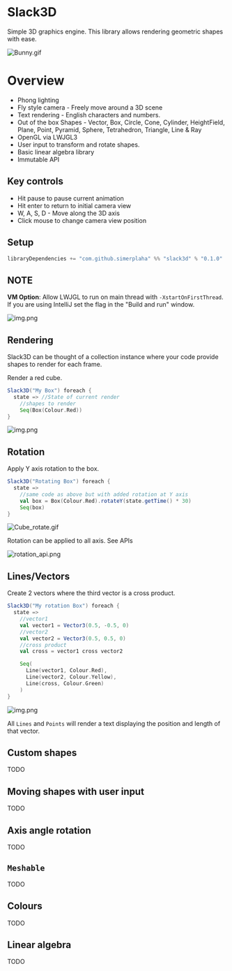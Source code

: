 # Slack3D

Simple 3D graphics engine. This library allows rendering geometric shapes with ease.

![Bunny.gif](docs/bunny.gif)

# Overview

- Phong lighting
- Fly style camera - Freely move around a 3D scene
- Text rendering - English characters and numbers.
- Out of the box Shapes - Vector, Box, Circle, Cone, Cylinder, HeightField, Plane, Point, Pyramid, Sphere, Tetrahedron,
  Triangle, Line & Ray
- OpenGL via LWJGL3
- User input to transform and rotate shapes.
- Basic linear algebra library
- Immutable API

## Key controls

- Hit pause to pause current animation
- Hit enter to return to initial camera view
- W, A, S, D - Move along the 3D axis
- Click mouse to change camera view position

## Setup

```scala
libraryDependencies += "com.github.simerplaha" %% "slack3d" % "0.1.0"
```

## NOTE

**VM Option**: Allow LWJGL to run on main thread with `-XstartOnFirstThread`. If you are using IntelliJ set the flag in
the "Build and run" window.

![img.png](docs/intellij_vm_option.png)

## Rendering

Slack3D can be thought of a collection instance where your code provide shapes to render for each frame.

Render a red cube.

```scala
Slack3D("My Box") foreach {
  state => //State of current render
    //shapes to render
    Seq(Box(Colour.Red))
}
```

![img.png](docs/red_cube.png)

## Rotation

Apply Y axis rotation to the box.

```scala
Slack3D("Rotating Box") foreach {
  state =>
    //same code as above but with added rotation at Y axis
    val box = Box(Colour.Red).rotateY(state.getTime() * 30)
    Seq(box)
}
```

![Cube_rotate.gif](docs/cube_rotate.gif)

Rotation can be applied to all axis. See APIs

![rotation_api.png](docs/rotation_api.png)

## Lines/Vectors

Create 2 vectors where the third vector is a cross product.

```scala
Slack3D("My rotation Box") foreach {
  state =>
    //vector1
    val vector1 = Vector3(0.5, -0.5, 0)
    //vector2
    val vector2 = Vector3(0.5, 0.5, 0)
    //cross product
    val cross = vector1 cross vector2

    Seq(
      Line(vector1, Colour.Red),
      Line(vector2, Colour.Yellow),
      Line(cross, Colour.Green)
    )
}
```

![img.png](docs/cross_product_vectors.png)

All `Lines` and `Points` will render a text displaying the position and length of that vector.

## Custom shapes

TODO

## Moving shapes with user input

TODO

## Axis angle rotation

TODO

## `Meshable`

TODO

## Colours

TODO

## Linear algebra

TODO
